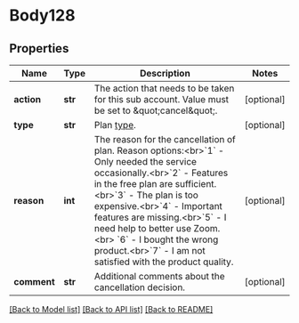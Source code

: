 # Body128

## Properties
Name | Type | Description | Notes
------------ | ------------- | ------------- | -------------
**action** | **str** | The action that needs to be taken for this sub account. Value must be set to \&quot;cancel\&quot;. | [optional] 
**type** | **str** | Plan [type](https://marketplace.zoom.us/docs/api-reference/other-references/plans). | [optional] 
**reason** | **int** | The reason for the cancellation of plan. Reason options:&lt;br&gt;&#x60;1&#x60; - Only needed the service occasionally.&lt;br&gt;&#x60;2&#x60; - Features in the free plan are sufficient.&lt;br&gt;&#x60;3&#x60; - The plan is too expensive.&lt;br&gt;&#x60;4&#x60; - Important features are missing.&lt;br&gt;&#x60;5&#x60; - I need help to better use Zoom.&lt;br&gt; &#x60;6&#x60; - I bought the wrong product.&lt;br&gt;&#x60;7&#x60; - I am not satisfied with the product quality. | [optional] 
**comment** | **str** | Additional comments about the cancellation decision. | [optional] 

[[Back to Model list]](../README.md#documentation-for-models) [[Back to API list]](../README.md#documentation-for-api-endpoints) [[Back to README]](../README.md)

